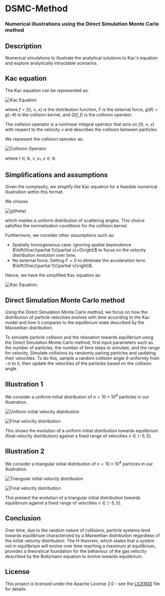 # DSMC-Method

 ### Numerical illustrations using the Direct Simulation Monte Carlo method

<h2>Description</h2>
Numerical simulations to illustrate the analytical solutions to Kac's equation
and explore analytically intractable scenarios.
<br />

<h2>Kac equation</h2>

The Kac equation can be represented as:

![Kac Equation](https://latex.codecogs.com/svg.latex?\frac{\partial&space;f}{\partial&space;t}&space;+&space;v\&space;\frac{\partial&space;f}{\partial&space;x}&space;+&space;F\&space;\frac{\partial&space;f}{\partial&space;v}&space;=&space;Q(f,f))

where $f = f(t,\ v,\ x)$ is the distribution function, $F$ is the external force, $g(\theta) = g( - \theta)$ is the collision kernel, and $Q(f, f)$ is the collision operator.

The collision operator is a nonlinear integral operator that acts on $f(t,\ v,\ x)$ with respect to the velocity $v$ and describes the collision between particles.

We represent the collision operator as:

![Collision Operator](https://latex.codecogs.com/svg.latex?Q(f,f)&space;=&space;\int_{-&space;\infty}^{\infty}{\int_{-&space;\pi}^{\pi}{g(\theta)f(v'\&space;)f(v_{*}'\&space;)&space;d\theta\&space;dv_{*}}}&space;-&space;\int_{-&space;\infty}^{\infty}{\int_{-&space;\pi}^{\pi}{g(\theta)f(v)f(v_{*}\&space;)&space;d\theta\&space;dv_{*}}})

where $t \in \mathbb{R}$, $v,v_{*},x \in \mathbb{R}$.



<h2>Simplifications and assumptions</h2>

Given the complexity, we simplify the Kac equation for a feasible numerical illustration within this format.

We choose

![g(theta)](https://latex.codecogs.com/svg.latex?g(\theta)=\frac{1}{2\pi},\%20%5Clabel%7Beq%3A%20g%7D)

which implies a uniform distribution of scattering angles. This choice satisfies the normalization conditions for the collision kernel.

Furthermore, we consider other assumptions such as:

- Spatially homogeneous case: Ignoring spatial dependence $\left(\frac{\partial f}{\partial x}=0\right)$ to focus on the velocity distribution evolution over time.
- No external force: Setting $F=0$ to eliminate the acceleration term $\left(\frac{\partial f}{\partial v}\right)$.

Hence, we have the simplified Kac equation as:

![Kac Equation](https://latex.codecogs.com/svg.latex?\frac{\partial&space;f}{\partial&space;t}&space;=&space;Q(f,f)).

<h2>Direct Simulation Monte Carlo method</h2>

Using the Direct Simulation Monte Carlo method, we focus on how the distribution of particle velocities evolves with time according to the Kac model and how it compares to the equilibrium state described by the Maxwellian distribution.
<br />

To simulate particle collision and the relaxation towards equilibrium using the Direct Simulation Monte Carlo method, first input parameters such as the number of particles, the number of time steps to simulate, and the range for velocity. Simulate collisions by randomly pairing particles and updating their velocities. To do this, sample a random collision angle $\theta$ uniformly from $-\pi$ to $\pi$, then update the velocities of the particles based on the collision angle.

## Illustration 1

We consider a uniform initial distribution of $n = 10\times 10^4$ particles in our illustration.

![Uniform initial velocity distribution](https://raw.githubusercontent.com/jsonlaz/DSMC-method/main/results/uniform_initial.png)

![Final velocity distribution](https://raw.githubusercontent.com/jsonlaz/DSMC-method/main/results/uniform_final_dsmc.png)

This shows the evolution of a uniform initial distribution towards equilibrium (final velocity distribution) against a fixed range of velocities $v \in [-5,5]$.

## Illustration 2

We consider a triangular initial distribution of $n = 10\times 10^4$ particles in our illustration.

![Triangular initial velocity distribution](https://raw.githubusercontent.com/jsonlaz/DSMC-method/main/results/triangular_initial.png)

![Final velocity distribution](https://raw.githubusercontent.com/jsonlaz/DSMC-method/main/results/triangular_final_dsmc.png)

This present the evolution of a triangular initial distribution towards equilibrium against a fixed range of velocities $v \in [-5,5]$.

## Conclusion

Over time, due to the random nature of collisions, particle systems tend towards equilibrium characterized by a Maxwellian distribution regardless of the initial velocity distribution. The H-theorem,  which states that a system not in equilibrium will evolve over time reaching a maximum at equilibrium, provides a theoretical foundation for the behaviour of the gas velocity described by the Boltzmann equation to evolve towards equilibrium.

## License

This project is licensed under the Apache License 2.0 - see the [LICENSE](LICENSE) file for details.
